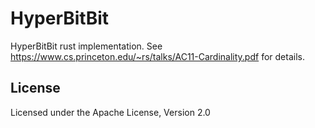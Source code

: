 # HyperBitBit

HyperBitBit rust implementation. See https://www.cs.princeton.edu/~rs/talks/AC11-Cardinality.pdf
for details.

## License

Licensed under the Apache License, Version 2.0
